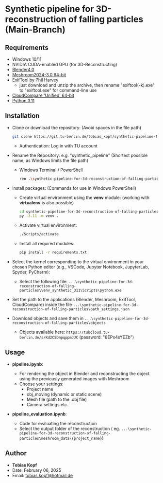 # Synthetic pipeline for 3D-reconstruction of falling particles (Main-Branch)
## Requirements
- Windows 10/11
- NVIDIA CUDA-enabled GPU (for 3D-Reconstructing)
- [Blender4.0](https://builder.blender.org/download/daily/archive/)
- [Meshroom2024-3.0 64-bit](https://alicevision.org/#meshroom)
- [ExifTool by Phil Harvey](https://exiftool.org/) 
    - just download and unzip the archive, then rename "exiftool(-k).exe" to "exiftool.exe" for command-line use
- [CloudCompare 'Unified' 64-bit](https://www.danielgm.net/cc/)
- [Python 3.11](https://www.python.org/downloads/release/python-3110/)

## Installation
- Clone or download the repository: (Avoid spaces in the file path)
    ```bash
    git clone https://git.tu-berlin.de/tobias_kopf/synthetic-pipeline-for-3d-reconstruction-of-falling-particles.git
    ```
    - Authentication: Log in with TU account
- Rename the Repository: e.g. "synthetic_pipeline" (Shortest possible name, as Windows limits the file path)
    - Windows Terminal / PowerShell
        ```bash
        ren .\synthetic-pipeline-for-3d-reconstruction-of-falling-particles\ synthetic_pipeline
        ```
- Install packages: (Commands for use in Windows PowerShell)
    - Create virtual environment using the **venv** module: (working with **virtualenv** is also possible)
        ```bash
        cd synthetic-pipeline-for-3d-reconstruction-of-falling-particles/venv_synthetic_311
        py -3.11 -m venv . 
        ```
    - Activate virtual environment: 
        ```bash 
        ./Scripts/activate
        ```
    - Install all required modules:
        ```bash
        pip install -r requirements.txt
        ```

- Select the kernel corresponding to the virtual environment in your chosen Python editor (e.g., VSCode, Jupyter Notebook, JupyterLab, Spyder, PyCharm):
    - Select the following file: `...\synthetic-pipeline-for-3d-reconstruction-of-falling-particles\venv_synthetic_311\Scripts\python.exe`

- Set the path to the applications (Blender, Meshroom, ExifTool, CloudCompare) inside the file `...\synthetic-pipeline-for-3d-reconstruction-of-falling-particles\path_settings.json`

- Download objects and save them in `...\synthetic-pipeline-for-3d-reconstruction-of-falling-particles\objects`
    - Objects available here:  `https://tubcloud.tu-berlin.de/s/Kd2C5DmpqppmJJC` (password: "8EPx4sYEZb")
    

## Usage
- **pipeline.ipynb**:
    - For rendering the object in Blender and reconstructing the object using the previously generated images with Meshroom
    - Choose your settings:
        - Project name
        - obj_moving (dynamic or static scene)
        - Mesh file (path to the .obj file)
        - Camera settings etc.

- **pipeline_evaluation.ipynb**:
    - Code for evaluating the reconstruction 
    - Select the output folder of the reconstruction ( eg. `...\synthetic-pipeline-for-3d-reconstruction-of-falling-particles\meshroom_data\{project_name}`)

## Author
- **Tobias Kopf**
- Date:  February 06, 2025
- Email: tobias.kopf@hotmail.de

